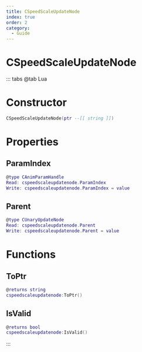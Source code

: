 ```yaml
---
title: CSpeedScaleUpdateNode
index: true
order: 2
category:
  - Guide
---
```


# CSpeedScaleUpdateNode

::: tabs
@tab Lua
# Constructor
```lua
CSpeedScaleUpdateNode(ptr --[[ string ]])
```
# Properties
## ParamIndex 
```lua
@type CAnimParamHandle
Read: cspeedscaleupdatenode.ParamIndex
Write: cspeedscaleupdatenode.ParamIndex = value
```
## Parent 
```lua
@type CUnaryUpdateNode
Read: cspeedscaleupdatenode.Parent
Write: cspeedscaleupdatenode.Parent = value
```
# Functions
## ToPtr
```lua
@returns string
cspeedscaleupdatenode:ToPtr()
```
## IsValid
```lua
@returns bool
cspeedscaleupdatenode:IsValid()
```

:::